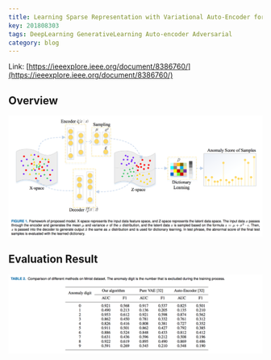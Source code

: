 ```yaml
---
title: Learning Sparse Representation with Variational Auto-Encoder for Anomaly Detection
key: 201808303
tags: DeepLearning GenerativeLearning Auto-encoder Adversarial
category: blog
---
```


Link: [https://ieeexplore.ieee.org/document/8386760/](https://ieeexplore.ieee.org/document/8386760/)

## Overview

![](/assets/images/20180830-3-overview.png)

## Evaluation Result

![](/assets/images/20180830-3-eval.png)